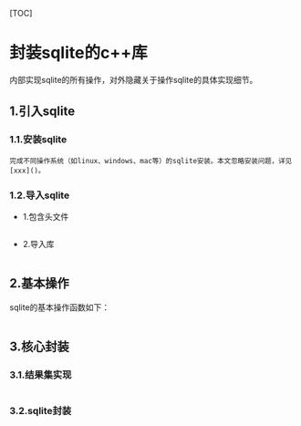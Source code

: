 [TOC]

# 封装sqlite的c++库

内部实现sqlite的所有操作，对外隐藏关于操作sqlite的具体实现细节。

## 1.引入sqlite

### 1.1.安装sqlite

	完成不同操作系统（如linux、windows、mac等）的sqlite安装。本文忽略安装问题，详见[xxx]()。

### 1.2.导入sqlite

* 1.包含头文件

  ```c++
  
  ```

* 2.导入库

  ```shell
  
  ```
  
  

## 2.基本操作

sqlite的基本操作函数如下：

```c++

```



## 3.核心封装

### 3.1.结果集实现

```c++

```



### 3.2.sqlite封装

 ```c++

 ```